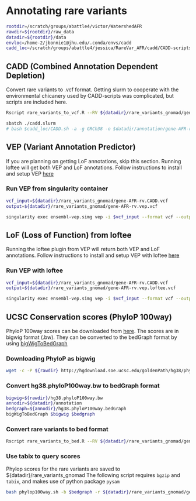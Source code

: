 # Annotating rare variants
```bash
rootdir=/scratch/groups/abattle4/victor/WatershedAFR
rawdir=${rootdir}/raw_data
datadir=${rootdir}/data
envloc=/home-2/jbonnie1@jhu.edu/.conda/envs/cadd
cadd_loc=/scratch/groups/abattle4/jessica/RareVar_AFR/cadd/CADD-scripts
```



## CADD (Combined Annotation Dependent Depletion)


Convert rare variants to .vcf format. Getting slurm to cooperate with the environmental chicanery used by CADD-scripts was complicated, but scripts are included here.
```bash
Rscript rare_variants_to_vcf.R --RV ${datadir}/rare_variants_gnomad/gene-AFR-rv.txt

sbatch ./cadd.slurm
# bash $cadd_loc/CADD.sh -a -g GRCh38 -o $datadir/annotation/gene-AFR-rv.CADD.tsv.gz ${datadir}/rare_variants_gnomad/gene-AFR-rv.CADD.vcf

```


## VEP (Variant Annotation Predictor)
If you are planning on getting LoF annotations, skip this section. Running loftee will get both VEP and LoF annotations. Follow instructions to install and setup VEP [here](https://github.com/battle-lab/battle-lab-guide/blob/master/marcc_guide/software/VEP-singularity-docker.md)

### Run VEP from singularity container
```bash
vcf_input=${datadir}/rare_variants_gnomad/gene-AFR-rv.CADD.vcf
output=${datadir}/rare_variants_gnomad/gene-AFR-rv.vep.vcf

singularity exec ensembl-vep.simg vep -i $vcf_input --format vcf --output_file $output --vcf --cache
```
## LoF (Loss of Function) from loftee
Running the loftee plugin from VEP will return both VEP and LoF annotations. Follow instructions to install and setup VEP with loftee [here](https://github.com/battle-lab/battle-lab-guide/blob/master/marcc_guide/software/VEP-singularity-docker.md)

### Run VEP with loftee
```bash
vcf_input=${datadir}/rare_variants_gnomad/gene-AFR-rv.CADD.vcf
output=${datadir}/rare_variants_gnomad/gene-AFR-rv.vep.loftee.vcf

singularity exec ensembl-vep.simg vep -i $vcf_input --format vcf --output_file $output --vcf --cache --plugin LoF,loftee_path:$HOME/.vep/Plugins/loftee/ --dir_plugins $HOME/.vep/Plugins/loftee/
```
## UCSC Conservation scores (PhyloP 100way)
PhyloP 100way scores can be downloaded from [here](http://hgdownload.soe.ucsc.edu/goldenPath/hg38/phyloP100way/). The scores are in bigwig format (.bw). They can be converted to the bedGraph format by using [bigWigToBedGraph](http://hgdownload.soe.ucsc.edu/admin/exe/)

### Downloading PhyloP as bigwig
```bash
wget -c -P ${rawdir} http://hgdownload.soe.ucsc.edu/goldenPath/hg38/phyloP100way/hg38.phyloP100way.bw
```

### Convert hg38.phyloP100way.bw to bedGraph format
```bash
bigwig=${rawdir}/hg38.phyloP100way.bw
annodir=${datadir}/annotation
bedgraph=${annodir}/hg38.phyloP100way.bedGraph
bigWigToBedGraph $bigwig $bedgraph
```

### Convert rare variants to bed format
```bash
Rscript rare_variants_to_bed.R --RV ${datadir}/rare_variants_gnomad/gene-AFR-rv.txt
```

### Use tabix to query scores
Phylop scores for the rare variants are saved to ${datadir}/rare_variants_gnomad
The following script requires `bgzip` and `tabix`, and makes use of python package `pysam`
```bash
bash phylop100way.sh -b $bedgraph -r ${datadir}/rare_variants_gnomad/gene-AFR-rv.bed
```

